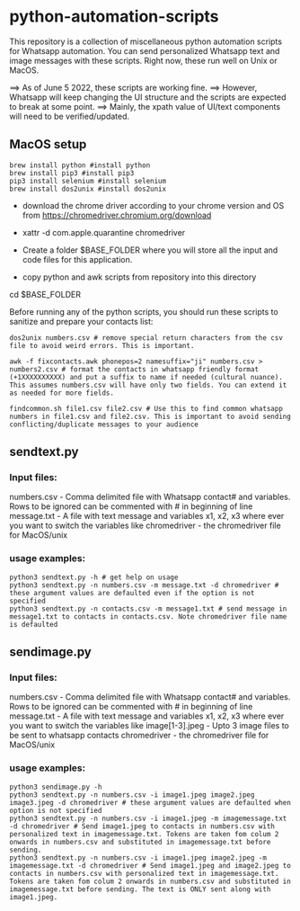 # python-automation-scripts
This repository is a collection of miscellaneous python automation scripts for Whatsapp automation. 
You can send personalized Whatsapp text and image messages with these scripts.
Right now, these run well on Unix or MacOS.

==> As of June 5 2022, these scripts are working fine. 
==> However, Whatsapp will keep changing the UI structure and the scripts are expected to break at some point. 
==> Mainly, the xpath value of UI/text components will need to be verified/updated.

## MacOS setup
```
brew install python #install python
brew install pip3 #install pip3
pip3 install selenium #install selenium
brew install dos2unix #install dos2unix
```
- download the chrome driver according to your chrome version and OS from https://chromedriver.chromium.org/download
- xattr -d com.apple.quarantine chromedriver

- Create a folder $BASE_FOLDER where you will store all the input and code files for this application.
- copy python and awk scripts from repository into this directory

cd $BASE_FOLDER

Before running any of the python scripts, you should run these scripts to sanitize and prepare your contacts list:

```
dos2unix numbers.csv # remove special return characters from the csv file to avoid weird errors. This is important. 

awk -f fixcontacts.awk phonepos=2 namesuffix="ji" numbers.csv > numbers2.csv # format the contacts in whatsapp friendly format (+1XXXXXXXXXX) and put a suffix to name if needed (cultural nuance). This assumes numbers.csv will have only two fields. You can extend it as needed for more fields.

findcommon.sh file1.csv file2.csv # Use this to find common whatsapp numbers in file1.csv and file2.csv. This is important to avoid sending conflicting/duplicate messages to your audience
```

## sendtext.py

### Input files:
numbers.csv - Comma delimited file with Whatsapp contact# and variables. Rows to be ignored can be commented with # in beginning of line
message.txt - A file with text message and variables x1, x2, x3 where ever you want to switch the variables like 
chromedriver - the chromedriver file for MacOS/unix

### usage examples:
```
python3 sendtext.py -h # get help on usage
python3 sendtext.py -n numbers.csv -m message.txt -d chromedriver # these argument values are defaulted even if the option is not specified
python3 sendtext.py -n contacts.csv -m message1.txt # send message in message1.txt to contacts in contacts.csv. Note chromedriver file name is defaulted
```

## sendimage.py

### Input files:
numbers.csv - Comma delimited file with Whatsapp contact# and variables. Rows to be ignored can be commented with # in beginning of line
message.txt - A file with text message and variables x1, x2, x3 where ever you want to switch the variables like 
image[1-3].jpeg - Upto 3 image files to be sent to whatsapp contacts
chromedriver - the chromedriver file for MacOS/unix

### usage examples:
```
python3 sendimage.py -h
python3 sendtext.py -n numbers.csv -i image1.jpeg image2.jpeg image3.jpeg -d chromedriver # these argument values are defaulted when option is not specified
python3 sendtext.py -n numbers.csv -i image1.jpeg -m imagemessage.txt -d chromedriver # Send image1.jpeg to contacts in numbers.csv with personalized text in imagemessage.txt. Tokens are taken fom colum 2 onwards in numbers.csv and substituted in imagemessage.txt before sending.
python3 sendtext.py -n numbers.csv -i image1.jpeg image2.jpeg -m imagemessage.txt -d chromedriver # Send image1.jpeg and image2.jpeg to contacts in numbers.csv with personalized text in imagemessage.txt. Tokens are taken fom colum 2 onwards in numbers.csv and substituted in imagemessage.txt before sending. The text is ONLY sent along with image1.jpeg.
```
